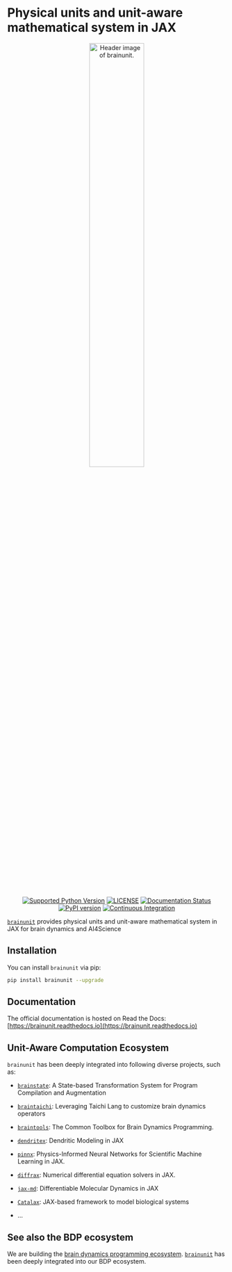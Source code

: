 

# Physical units and unit-aware mathematical system in JAX

<p align="center">
  	<img alt="Header image of brainunit." src="https://github.com/chaobrain/brainunit/blob/main/docs/_static/brainunit.png" width=50%>
</p> 



<p align="center">
	<a href="https://pypi.org/project/brainunit/"><img alt="Supported Python Version" src="https://img.shields.io/pypi/pyversions/brainunit"></a>
	<a href="https://github.com/chaobrain/brainunit/blob/main/LICENSE"><img alt="LICENSE" src="https://img.shields.io/badge/License-Apache%202.0-blue.svg"></a>
    <a href='https://brainunit.readthedocs.io/en/latest/?badge=latest'>
        <img src='https://readthedocs.org/projects/brainunit/badge/?version=latest' alt='Documentation Status' />
    </a>  	
    <a href="https://badge.fury.io/py/brainunit"><img alt="PyPI version" src="https://badge.fury.io/py/brainunit.svg"></a>
    <a href="https://github.com/chaobrain/brainunit/actions/workflows/CI.yml"><img alt="Continuous Integration" src="https://github.com/chaobrain/brainunit/actions/workflows/CI.yml/badge.svg"></a>
</p>


[``brainunit``](https://github.com/chaor/brainunit) provides physical units and unit-aware mathematical system in JAX for brain dynamics and AI4Science


## Installation

You can install ``brainunit`` via pip:

```bash
pip install brainunit --upgrade
```

## Documentation

The official documentation is hosted on Read the Docs: [https://brainunit.readthedocs.io](https://brainunit.readthedocs.io)


## Unit-Aware Computation Ecosystem


`brainunit` has been deeply integrated into following diverse projects, such as:

- [``brainstate``](https://github.com/chaobrain/brainstate): A State-based Transformation System for Program Compilation and Augmentation
- [``braintaichi``](https://github.com/chaobrain/braintaichi): Leveraging Taichi Lang to customize brain dynamics operators
- [``braintools``](https://github.com/chaobrain/braintools): The Common Toolbox for Brain Dynamics Programming.
- [``dendritex``](https://github.com/chaobrain/dendritex): Dendritic Modeling in JAX
- [``pinnx``](https://github.com/chaobrain/pinnx): Physics-Informed Neural Networks for Scientific Machine Learning in JAX.

- [``diffrax``](https://github.com/chaobrain/diffrax): Numerical differential equation solvers in JAX.
- [``jax-md``](https://github.com/Routhleck/jax-md): Differentiable Molecular Dynamics in JAX
- [``Catalax``](https://github.com/Routhleck/Catalax): JAX-based framework to model biological systems
- ...



## See also the BDP ecosystem

We are building the [brain dynamics programming ecosystem](https://ecosystem-for-brain-dynamics.readthedocs.io/). 
[``brainunit``](https://github.com/chaobrain/brainunit) has been deeply integrated into our BDP ecosystem.
